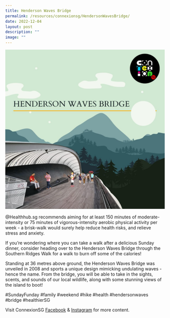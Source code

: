 ```yaml
---
title: Henderson Waves Bridge
permalink: /resources/connexionsg/HendersonWavesBridge/
date: 2022-12-04
layout: post
description: ""
image: ""
---
```

![](/images/connexionsg/2023/317327457_8396316143743610_2577600706832510358_n.png)

@Healthhub.sg recommends aiming for at least 150 minutes of moderate-intensity or 75 minutes of vigorous-intensity aerobic physical activity per week - a brisk-walk would surely help reduce health risks, and relieve stress and anxiety.

If you’re wondering where you can take a walk after a delicious Sunday dinner, consider heading over to the Henderson Waves Bridge through the Southern Ridges Walk for a walk to burn off some of the calories!

Standing at 36 metres above ground, the Henderson Waves Bridge was unveiled in 2008 and sports a unique design mimicking undulating waves - hence the name. From the bridge, you will be able to take in the sights, scents, and sounds of our local wildlife, along with some stunning views of the island to boot!

#SundayFunday #family #weekend #hike #health #hendersonwaves #bridge #healthierSG

Visit ConnexionSG [Facebook](https://www.facebook.com/ConnexionSG) & [Instagram](https://www.instagram.com/connexionsg/) for more content.